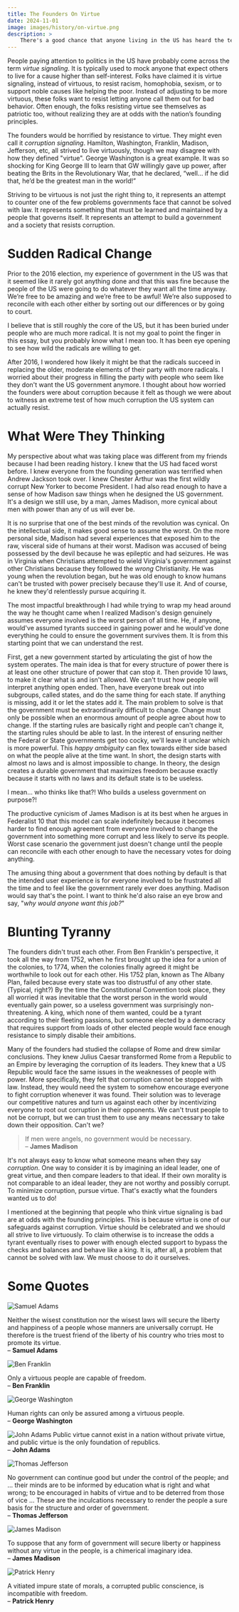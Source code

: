 ```yaml
---
title: The Founders On Virtue
date: 2024-11-01
image: images/history/on-virtue.png
description: >
    There's a good chance that anyone living in the US has heard the term "virtue signaling". It is usually used to mock someone attempting to hold others to a high standard of conduct. If the founders of the US were alive today, they would be horrified to consider the US has descended into a country that mocks virtue. All of them cared deeply about it, especially George Washington. We all should. Knowing what they said about it will help.
---
```


People paying attention to politics in the US have probably come across the term _virtue signaling_. It is typically used to mock anyone that expect others to live for a cause higher than self-interest. Folks have claimed it is virtue signaling, instead of virtuous, to resist racism, homophobia, sexism, or to support noble causes like helping the poor. Instead of adjusting to be more virtuous, these folks want to resist letting anyone call them out for bad behavior. Often enough, the folks resisting virtue see themselves as patriotic too, without realizing they are at odds with the nation’s founding principles.

The founders would be horrified by resistance to virtue. They might even call it _corruption signaling_. Hamilton, Washington, Franklin, Madison, Jefferson, etc, all strived to live virtuously, though we may disagree with how they defined "virtue". George Washington is a great example. It was so shocking for King George III to learn that GW willingly gave up power, after beating the Brits in the Revolutionary War, that he declared, “well... if he did that, he’d be the greatest man in the world!”

Striving to be virtuous is not just the right thing to, it represents an attempt to counter one of the few problems governments face that cannot be solved with law. It represents something that must be learned and maintained by a people that governs itself. It represents an attempt to build a government and a society that resists corruption.


# Sudden Radical Change

Prior to the 2016 election, my experience of government in the US was that it seemed like it rarely got anything done and that this was fine because the people of the US were going to do whatever they want all the time anyway. We’re free to be amazing and we’re free to be awful! We’re also supposed to reconcile with each other either by sorting out our differences or by going to court.

I believe that is still roughly the core of the US, but it has been buried under people who are much more radical. It is not my goal to point the finger in this essay, but you probably know what I mean too. It has been eye opening to see how wild the radicals are willing to get.

After 2016, I wondered how likely it might be that the radicals succeed in replacing the older, moderate elements of their party with more radicals. I worried about their progress in filling the party with people who seem like they don't want the US government anymore. I thought about how worried the founders were about corruption because it felt as though we were about to witness an extreme test of how much corruption the US system can actually resist.


# What Were They Thinking

My perspective about what was taking place was different from my friends because I had been reading history. I knew that the US had faced worst before. I knew everyone from the founding generation was terrified when Andrew Jackson took over. I knew Chester Arthur was the first wildly corrupt New Yorker to become President. I had also read enough to have a sense of how Madison saw things when he designed the US government. It's a design we still use, by a man, James Madison, more cynical about men with power than any of us will ever be.

It is no surprise that one of the best minds of the revolution was cynical. On the intellectual side, it makes good sense to assume the worst. On the more personal side, Madison had several experiences that exposed him to the raw, visceral side of humans at their worst. Madison was accused of being possessed by the devil because he was epileptic and had seizures. He was in Virginia when Christians attempted to wield Virginia's government against other Christians because they followed the _wrong_ Christianity. He was young when the revolution began, but he was old enough to know humans can't be trusted with power precisely because they'll use it. And of course, he knew they'd relentlessly pursue acquiring it.

The most impactful breakthrough I had while trying to wrap my head around the way he thought came when I realized Madison's design genuinely assumes everyone involved is the worst person of all time. He, if anyone, would've assumed tyrants succeed in gaining power and he would've done everything he could to ensure the government survives them. It is from this starting point that we can understand the rest.

First, get a new government started by articulating the gist of how the system operates. The main idea is that for every structure of power there is at least one other structure of power that can stop it. Then provide 10 laws, to make it clear what is and isn't allowed. We can't trust how people will interpret anything open ended. Then, have everyone break out into subgroups, called states, and do the same thing for each state. If anything is missing, add it or let the states add it. The main problem to solve is that the government must be extraordinarily difficult to change. Change must only be possible when an enormous amount of people agree about how to change. If the starting rules are basically right and people can't change it, the starting rules should be able to last. In the interest of ensuring neither the Federal or State governments get too cocky, we'll leave it unclear which is more powerful. This _happy ambiguity_ can flex towards either side based on what the people alive at the time want. In short, the design starts with almost no laws and is almost impossible to change. In theory, the design creates a durable government that maximizes freedom because exactly because it starts with no laws and its default state is to be useless.

I mean... who thinks like that?! Who builds a useless government on purpose?!

The productive cynicism of James Madison is at its best when he argues in Federalist 10 that this model can scale indefinitely because it becomes harder to find enough agreement from everyone involved to change the government into something more corrupt and less likely to serve its people. Worst case scenario the government just doesn't change until the people can reconcile with each other enough to have the necessary votes for doing anything.

The amusing thing about a government that does nothing by default is that the intended user experience is for everyone involved to be frustrated all the time and to feel like the government rarely ever does anything. Madison would say that's the point. I want to think he'd also raise an eye brow and say, "_why would anyone want this job?_"


# Blunting Tyranny

The founders didn't trust each other. From Ben Franklin's perspective, it took all the way from 1752, when he first brought up the idea for a union of the colonies, to 1774, when the colonies finally agreed it might be worthwhile to look out for each other. His 1752 plan, known as The Albany Plan, failed because every state was too distrustful of any other state. (Typical, right?) By the time the Constitutional Convention took place, they all worried it was inevitable that the worst person in the world would eventually gain power, so a useless government was surprisingly non-threatening. A king, which none of them wanted, could be a tyrant according to their fleeting passions, but someone elected by a democracy that requires support from loads of other elected people would face enough resistance to simply disable their ambitions.

Many of the founders had studied the collapse of Rome and drew similar conclusions. They knew Julius Caesar transformed Rome from a Republic to an Empire by leveraging the corruption of its leaders. They knew that a US Republic would face the same issues in the weaknesses of people with power. More specifically, they felt that corruption cannot be stopped with law. Instead, they would need the system to somehow encourage everyone to fight corruption whenever it was found. Their solution was to leverage our competitive natures and turn us against each other by incentivizing everyone to root out corruption in their opponents. We can't trust people to not be corrupt, but we can trust them to use any means necessary to take down their opposition. Can't we?

> If men were angels, no government would be necessary.<br>
> – **James Madison**

It's not always easy to know what someone means when they say _corruption_. One way to consider it is by imagining an ideal leader, one of great virtue, and then compare leaders to that ideal. If their own morality is not comparable to an ideal leader, they are not worthy and possibly corrupt. To minimize corruption, pursue virtue. That's exactly what the founders wanted us to do!

I mentioned at the beginning that people who think virtue signaling is bad are at odds with the founding principles. This is because virtue is one of our safeguards against corruption. Virtue should be celebrated and we should all strive to live virtuously. To claim otherwise is to increase the odds a tyrant eventually rises to power with enough elected support to bypass the checks and balances and behave like a king. It is, after all, a problem that cannot be solved with law. We must choose to do it ourselves.


# Some Quotes

![Samuel Adams](slamadams.png)

Neither the wisest constitution nor the wisest laws will secure the liberty and happiness of a people whose manners are universally corrupt.  He therefore is the truest friend of the liberty of his country who tries most to promote its virtue.<br>
– **Samuel Adams**

![Ben Franklin](ben-franklin.png)

Only a virtuous people are capable of freedom.<br>
– **Ben Franklin**

![George Washington](gw.png)

Human rights can only be assured among a virtuous people.<br>
– **George Washington**

![John Adams](johnadams.png)
Public virtue cannot exist in a nation without private virtue, and public virtue is the only foundation of republics.<br>
– **John Adams**

![Thomas Jefferson](tommyjeffs.png)

No government can continue good but under the control of the people; and … their minds are to be informed by education what is right and what wrong; to be encouraged in habits of virtue and to be deterred from those of vice … These are the inculcations necessary to render the people a sure basis for the structure and order of government.<br>
– **Thomas Jefferson**

![James Madison](jamsmadison.png)

To suppose that any form of government will secure liberty or happiness without any virtue in the people, is a chimerical imaginary idea.<br>
– **James Madison**

![Patrick Henry](patrickhenry.png)

A vitiated impure state of morals, a corrupted public conscience, is incompatible with freedom.<br>
– **Patrick Henry**
